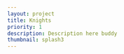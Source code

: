 ```yaml
---
layout: project
title: Knights
priority: 1
description: Description here buddy
thumbnail: splash3
---
```


